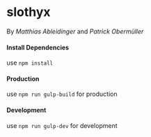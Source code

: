 # slothyx
By *Matthias Ableidinger* and *Patrick Obermüller*

#### Install Dependencies
use ```npm install```  

#### Production
use ```npm run gulp-build``` for production  

#### Development
use ```npm run gulp-dev``` for development
